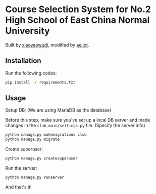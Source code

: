 # Course Selection System for No.2 High School of East China Normal University

Built by [xiaoyaowudi](https://www.xiaoyaowudi.com), modified by [aeilot](https://aeilot.top).

## Installation

Run the following codes:

```bash
pip install -r requirements.txt
```

## Usage

Setup DB: (We are using MariaDB as the database)

Before this step, make sure you've set up a local DB server and made changes in the `club_main/settings.py` file. (Specify the server info)

```bash
python manage.py makemigrations club
python manage.py migrate
```

Create superuser:

```bash
python manage.py createsuperuser
```

Run the server:

```bash
python manage.py runserver
```
And that's it!
